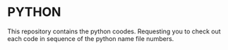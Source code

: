 # PYTHON
This repository contains the python coodes. Requesting you to check out each code in sequence of the python name file numbers.
